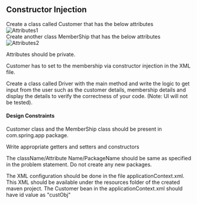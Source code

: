 ## Constructor Injection
Create a class called Customer that has the below attributes <br />
![Attributes1](readmeJPG) <br />
Create another class  MemberShip that has the below attributes <br />
![Attributes2](readmeJPG) <br />


Attributes should be private.

Customer has to set to the membership via constructor injection in the XML file.

Create a class called Driver with the main method and write the logic to get input from the user such as the customer details, membership details and display the details to verify the correctness of your code. (Note: UI will not be tested).

#### Design Constraints

Customer class and the MemberShip class should be present in com.spring.app package.

Write  appropriate getters and setters and constructors

The className/Attribute Name/PackageName should be same as specified in the problem statement. Do not create any new packages.

The XML configuration should be done in the file applicationContext.xml. This XML should be available under the resources folder of the created maven project.
The Customer bean in the applicationContext.xml should have id value as "custObj"





